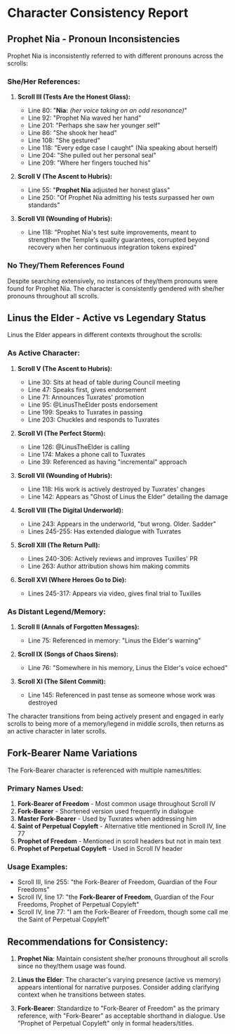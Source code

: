 # Character Consistency Report

## Prophet Nia - Pronoun Inconsistencies

Prophet Nia is inconsistently referred to with different pronouns across the scrolls:

### She/Her References:
1. **Scroll III (Tests Are the Honest Glass):**
   - Line 80: "__Nia:__ _(her voice taking on an odd resonance)_"
   - Line 92: "Prophet Nia waved her hand"
   - Line 201: "Perhaps she saw her younger self"
   - Line 86: "She shook her head"
   - Line 108: "She gestured"
   - Line 118: "Every edge case I caught" (Nia speaking about herself)
   - Line 204: "She pulled out her personal seal"
   - Line 209: "Where her fingers touched his"

2. **Scroll V (The Ascent to Hubris):**
   - Line 55: "**Prophet Nia** adjusted her honest glass"
   - Line 250: "Of Prophet Nia admitting his tests surpassed her own standards"

3. **Scroll VII (Wounding of Hubris):**
   - Line 118: "Prophet Nia's test suite improvements, meant to strengthen the Temple's quality guarantees, corrupted beyond recovery when her continuous integration tokens expired"

### No They/Them References Found
Despite searching extensively, no instances of they/them pronouns were found for Prophet Nia. The character is consistently gendered with she/her pronouns throughout all scrolls.

## Linus the Elder - Active vs Legendary Status

Linus the Elder appears in different contexts throughout the scrolls:

### As Active Character:
1. **Scroll V (The Ascent to Hubris):**
   - Line 30: Sits at head of table during Council meeting
   - Line 47: Speaks first, gives endorsement
   - Line 71: Announces Tuxrates' promotion
   - Line 95: @LinusTheElder posts endorsement
   - Line 199: Speaks to Tuxrates in passing
   - Line 203: Chuckles and responds to Tuxrates

2. **Scroll VI (The Perfect Storm):**
   - Line 126: @LinusTheElder is calling
   - Line 174: Makes a phone call to Tuxrates
   - Line 39: Referenced as having "incremental" approach

3. **Scroll VII (Wounding of Hubris):**
   - Line 118: His work is actively destroyed by Tuxrates' changes
   - Line 142: Appears as "Ghost of Linus the Elder" detailing the damage

4. **Scroll VIII (The Digital Underworld):**
   - Line 243: Appears in the underworld, "but wrong. Older. Sadder"
   - Lines 245-255: Has extended dialogue with Tuxrates

5. **Scroll XIII (The Return Pull):**
   - Lines 240-306: Actively reviews and improves Tuxilles' PR
   - Line 263: Author attribution shows him making commits

6. **Scroll XVI (Where Heroes Go to Die):**
   - Lines 245-317: Appears via video, gives final trial to Tuxilles

### As Distant Legend/Memory:
1. **Scroll II (Annals of Forgotten Messages):**
   - Line 75: Referenced in memory: "Linus the Elder's warning"

2. **Scroll IX (Songs of Chaos Sirens):**
   - Line 76: "Somewhere in his memory, Linus the Elder's voice echoed"

3. **Scroll XI (The Silent Commit):**
   - Line 145: Referenced in past tense as someone whose work was destroyed

The character transitions from being actively present and engaged in early scrolls to being more of a memory/legend in middle scrolls, then returns as an active character in later scrolls.

## Fork-Bearer Name Variations

The Fork-Bearer character is referenced with multiple names/titles:

### Primary Names Used:
1. **Fork-Bearer of Freedom** - Most common usage throughout Scroll IV
2. **Fork-Bearer** - Shortened version used frequently in dialogue
3. **Master Fork-Bearer** - Used by Tuxrates when addressing him
4. **Saint of Perpetual Copyleft** - Alternative title mentioned in Scroll IV, line 77
5. **Prophet of Freedom** - Mentioned in scroll headers but not in main text
6. **Prophet of Perpetual Copyleft** - Used in Scroll IV header

### Usage Examples:
- Scroll III, line 255: "the Fork-Bearer of Freedom, Guardian of the Four Freedoms"
- Scroll IV, line 17: "the __Fork-Bearer of Freedom__, Guardian of the Four Freedoms, Prophet of Perpetual Copyleft"
- Scroll IV, line 77: "I am the Fork-Bearer of Freedom, though some call me the Saint of Perpetual Copyleft"

## Recommendations for Consistency:

1. **Prophet Nia**: Maintain consistent she/her pronouns throughout all scrolls since no they/them usage was found.

2. **Linus the Elder**: The character's varying presence (active vs memory) appears intentional for narrative purposes. Consider adding clarifying context when he transitions between states.

3. **Fork-Bearer**: Standardize to "Fork-Bearer of Freedom" as the primary reference, with "Fork-Bearer" as acceptable shorthand in dialogue. Use "Prophet of Perpetual Copyleft" only in formal headers/titles.